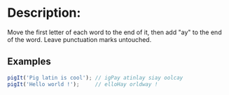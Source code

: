 # Description:

Move the first letter of each word to the end of it, then add "ay" to the end of the word. Leave punctuation marks untouched.

## Examples

```typescript
pigIt('Pig latin is cool'); // igPay atinlay siay oolcay
pigIt('Hello world !');     // elloHay orldway !
```